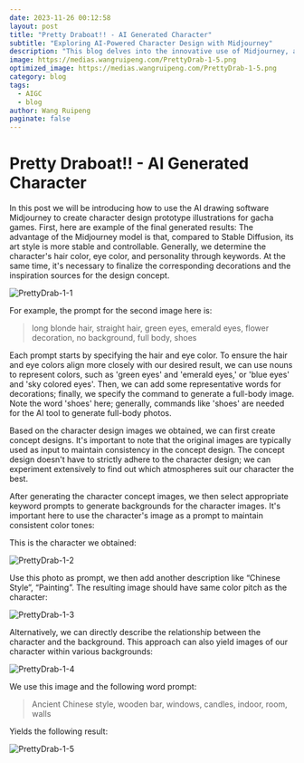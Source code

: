 ```yaml
---
date: 2023-11-26 00:12:58
layout: post
title: "Pretty Draboat!! - AI Generated Character"
subtitle: "Exploring AI-Powered Character Design with Midjourney"
description: "This blog delves into the innovative use of Midjourney, an AI drawing software, for creating character designs in gacha games. It highlights the process of using specific prompts to control art style and details in character creation, offering insights into the potential of AI in game design."
image: https://medias.wangruipeng.com/PrettyDrab-1-5.png
optimized_image: https://medias.wangruipeng.com/PrettyDrab-1-5.png
category: blog
tags:
  - AIGC
  - blog
author: Wang Ruipeng
paginate: false
---
```

# Pretty Draboat!! - AI Generated Character

In this post we will be introducing how to use the AI drawing software Midjourney to create character design prototype illustrations for gacha games. First, here are example of the final generated results: The advantage of the Midjourney model is that, compared to Stable Diffusion, its art style is more stable and controllable. Generally, we determine the character's hair color, eye color, and personality through keywords. At the same time, it's necessary to finalize the corresponding decorations and the inspiration sources for the design concept.

![PrettyDrab-1-1](https://medias.wangruipeng.com/PrettyDrab-1-1.png)

For example, the prompt for the second image here is:

> long blonde hair, straight hair, green eyes, emerald eyes, flower decoration, no background, full body, shoes
> 

Each prompt starts by specifying the hair and eye color. To ensure the hair and eye colors align more closely with our desired result, we can use nouns to represent colors, such as 'green eyes' and 'emerald eyes,' or 'blue eyes' and 'sky colored eyes'. Then, we can add some representative words for decorations; finally, we specify the command to generate a full-body image. Note the word 'shoes' here; generally, commands like 'shoes' are needed for the AI tool to generate full-body photos.

Based on the character design images we obtained, we can first create concept designs. It's important to note that the original images are typically used as input to maintain consistency in the concept design. The concept design doesn't have to strictly adhere to the character design; we can experiment extensively to find out which atmospheres suit our character the best.

After generating the character concept images, we then select appropriate keyword prompts to generate backgrounds for the character images. It's important here to use the character's image as a prompt to maintain consistent color tones:

This is the character we obtained:

![PrettyDrab-1-2](https://medias.wangruipeng.com/PrettyDrab-1-2.png)

Use this photo as prompt, we then add another description like “Chinese Style”, “Painting”. The resulting image should have same color pitch as the character:

![PrettyDrab-1-3](https://medias.wangruipeng.com/PrettyDrab-1-3.png)

Alternatively, we can directly describe the relationship between the character and the background. This approach can also yield images of our character within various backgrounds:

![PrettyDrab-1-4](https://medias.wangruipeng.com/PrettyDrab-1-4.png)

We use this image and the following word prompt:

> Ancient Chinese style, wooden bar, windows, candles, indoor, room, walls
> 

Yields the following result:

![PrettyDrab-1-5](https://medias.wangruipeng.com/PrettyDrab-1-5.png)
